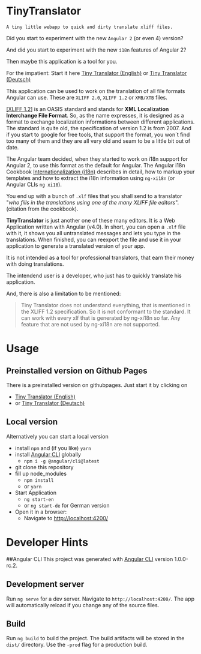 # TinyTranslator

``
A tiny little webapp to quick and dirty translate xliff files.
``

Did you start to experiment with the new `Angular 2` (or even 4) version?

And did you start to experiment with the new `i18n` features of Angular 2?

Then maybe this application is a tool for you.

For the impatient: Start it here [Tiny Translator (English)](https://martinroob.github.io/tiny-translator/en) or [Tiny Translator (Deutsch)](https://martinroob.github.io/tiny-translator/de)

This application can be used to work on the translation of all file formats Angular can use.
These are `XLIFF 2.0`, `XLIFF 1.2` or `XMB/XTB` files.

[[XLIFF 1.2]]((http://docs.oasis-open.org/xliff/xliff-core/xliff-core.html)) is an OASIS standard and stands for <strong>XML Localization Interchange File Format</strong>.
So, as the name expresses, it is designed as a format to exchange localization informations between different applications.
The standard is quite old, the specification of version 1.2 is from 2007.
And if you start to google for free tools, that support the format, you won´t find too many of them and they are all very old and seam to be a little bit out of date.

The Angular team decided, when they started to work on i18n support for Angular 2, to use this format as the default for Angular.
The Angular i18n Cookbook [Internationalization (i18n)](https://angular.io/docs/ts/latest/cookbook/i18n.html) describes in detail, how to markup your templates and how to extract the i18n information using `ng-xi18n` (or Angular CLIs `ng xi18`).

You end up with a bunch of `.xlf` files that you shall send to a translator "<i>who fills in the translations using one of the many XLIFF file editors</i>". (citation from the cookbook).

<strong>TinyTranslator</strong> is just another one of these many editors.
It is a Web Application written with Angular (v4.0).
In short, you can open a `.xlf` file with it, it shows you all untranslated messages and lets you type in the translations.
When finished, you can reexport the file and use it in your application to generate a translated version of your app.

It is not intended as a tool for professional translators, that earn their money with doing translations.

The intendend user is a developer, who just has to quickly translate his application.

And, there is also a limitation to be mentioned:
>Tiny Translator does not understand everything, that is mentioned in the XLIFF 1.2 specification.
So it is not conformant to the standard.
It can work with every xlf that is generated by ng-xi18n so far. Any feature that are not used by ng-xi18n are not supported.

# Usage
## Preinstalled version on Github Pages
There is a preinstalled version on githubpages.
Just start it by clicking on 
- [Tiny Translator (English)](https://martinroob.github.io/tiny-translator/en)
- or [Tiny Translator (Deutsch)](https://martinroob.github.io/tiny-translator/de)

## Local version
Alternatively you can start a local version

- install `npm` and (if you like) `yarn`
- install [Angular CLI](https://github.com/angular/angular-cli) globally
    - `npm i -g @angular/cli@latest`
- git clone this repository
- fill up node_modules
    - `npm install`
    - or `yarn`
- Start Application
    - `ng start-en`
    - or `ng start-de` for German version
- Open it in a browser:
    - Navigate to [http://localhost:4200/](http://localhost:4200/)
    
# Developer Hints
##Angular CLI
This project was generated with [Angular CLI](https://github.com/angular/angular-cli) version 1.0.0-rc.2.

## Development server

Run `ng serve` for a dev server. Navigate to `http://localhost:4200/`. The app will automatically reload if you change any of the source files.

## Build

Run `ng build` to build the project. The build artifacts will be stored in the `dist/` directory. Use the `-prod` flag for a production build.

